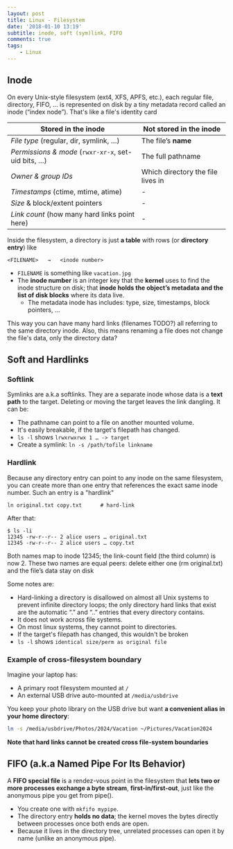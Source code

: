 ```yaml
---
layout: post
title: Linux - Filesystem
date: '2018-01-10 13:19'
subtitle: inode, soft (sym)link, FIFO
comments: true
tags:
    - Linux
---
```


## Inode

On every Unix-style filesystem (ext4, XFS, APFS, etc.), each regular file, directory, FIFO, … is represented on disk by a tiny metadata record called an inode (“index node”). That's like a file's identity card

| Stored in the inode                                 | Not stored in the inode           |
| --------------------------------------------------- | --------------------------------- |
| *File type* (regular, dir, symlink, …)              | The file’s **name**               |
| *Permissions & mode* (`rwxr-xr-x`, set-uid bits, …) | The full pathname                 |
| *Owner & group IDs*                                 | Which directory the file lives in |
| *Timestamps* (ctime, mtime, atime)                  | -                                 |
| *Size* & block/extent pointers                      | -                                 |
| *Link count* (how many hard links point here)       | -                                 |

Inside the filesystem, a directory is just **a table** with rows (or **directory entry**) like

```
<FILENAME>   →   <inode number>
```

- `FILENAME` is something like `vacation.jpg`
- The **inode number** is an integer key that the **kernel** uses to find the inode structure on disk; that **inode holds the object’s metadata and the list of disk blocks** where its data live.
  - The metadata inode has includes: type, size, timestamps, block pointers, …

This way you can have many hard links (filenames TODO?) all referring to the same directory inode. Also, this means renaming a file does not change the file's data, only the directory data?

## Soft and Hardlinks

### Softlink

Symlinks are a.k.a softlinks. They are a separate inode whose data is a **text path** to the target. Deleting or moving the target leaves the link dangling. It can be:

- The pathname can point to a file on another mounted volume.
- It's easily breakable, if the target's filepath has changed.
- `ls -l` shows `lrwxrwxrwx 1 … -> target`
- Create a symlink: `ln -s /path/tofile linkname`

### Hardlink

Because any directory entry can point to any inode on the same filesystem, you can create more than one entry that references the exact same inode number. Such an entry is a "hardlink"

```
ln original.txt copy.txt      # hard-link
```

After that:

```
$ ls -li
12345 -rw-r--r-- 2 alice users … original.txt
12345 -rw-r--r-- 2 alice users … copy.txt
```

Both names map to inode 12345; the link-count field (the third column) is now 2. These two names are equal peers: delete either one (rm original.txt) and the file’s data stay on disk

Some notes are:

- Hard-linking a directory is disallowed on almost all Unix systems to prevent infinite directory loops; the only directory hard links that exist are the automatic “.” and “..” entries that every directory contains.
- It does not work across file systems.
- On most linux systems, they cannot point to directories.
- If the target's filepath has changed, this wouldn't be broken
- `ls -l` shows `identical size/perm as original file`

### Example of cross-filesystem boundary

Imagine your laptop has:

- A primary root filesystem mounted at `/`
- An external USB drive auto-mounted at `/media/usbdrive`

You keep your photo library on the USB drive but want **a convenient alias in your home directory**:

```bash
ln -s /media/usbdrive/Photos/2024/Vacation ~/Pictures/Vacation2024
```

**Note that hard links cannot be created cross file-system boundaries**

## FIFO (a.k.a Named Pipe For Its Behavior)

A **FIFO special file** is a rendez-vous point in the filesystem that **lets two or more processes exchange a byte stream**, **first-in/first-out**, just like the anonymous pipe you get from pipe().

- You create one with `mkfifo mypipe`.
- The directory entry **holds no data**; the kernel moves the bytes directly between processes once both ends are open.
- Because it lives in the directory tree, unrelated processes can open it by name (unlike an anonymous pipe).
